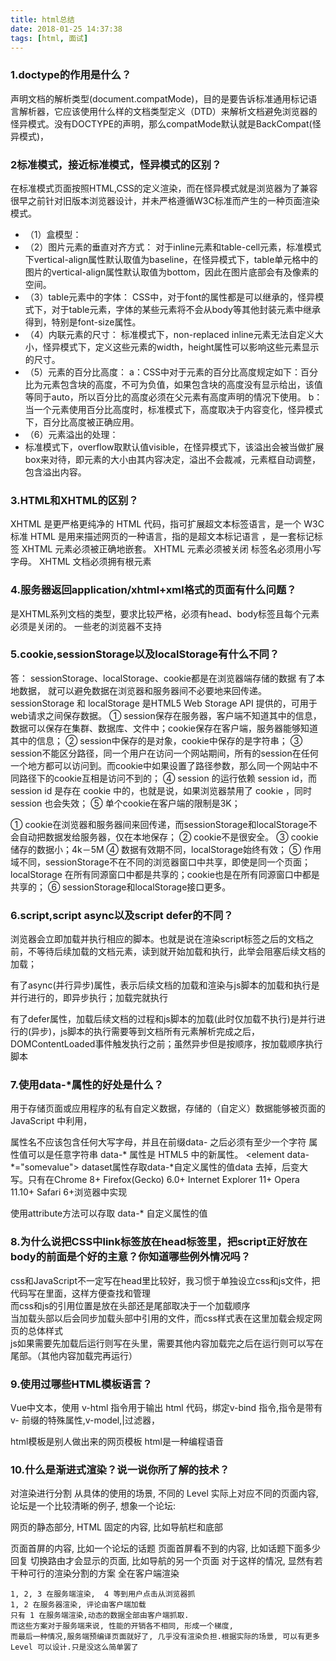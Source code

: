 ```yaml
---
title: html总结
date: 2018-01-25 14:37:38
tags: [html, 面试]
---
```

### 1.doctype的作用是什么？
声明文档的解析类型(document.compatMode)，目的是要告诉标准通用标记语言解析器，它应该使用什么样的文档类型定义（DTD）来解析文档避免浏览器的怪异模式。没有DOCTYPE的声明，那么compatMode默认就是BackCompat(怪异模式)，
<br><!--more-->
### 2标准模式，接近标准模式，怪异模式的区别？
在标准模式页面按照HTML,CSS的定义渲染，而在怪异模式就是浏览器为了兼容很早之前针对旧版本浏览器设计，并未严格遵循W3C标准而产生的一种页面渲染模式。

* （1）盒模型：
* （2）图片元素的垂直对齐方式：
对于inline元素和table-cell元素，标准模式下vertical-align属性默认取值为baseline，在怪异模式下，table单元格中的图片的vertical-align属性默认取值为bottom，因此在图片底部会有及像素的空间。
* （3）table元素中的字体：
CSS中，对于font的属性都是可以继承的，怪异模式下，对于table元素，字体的某些元素将不会从body等其他封装元素中继承得到，特别是font-size属性。
* （4）内联元素的尺寸：
标准模式下，non-replaced inline元素无法自定义大小，怪异模式下，定义这些元素的width，height属性可以影响这些元素显示的尺寸。
* （5）元素的百分比高度：
 a：CSS中对于元素的百分比高度规定如下：百分比为元素包含块的高度，不可为负值，如果包含块的高度没有显示给出，该值等同于auto，所以百分比的高度必须在父元素有高度声明的情况下使用。
 b：当一个元素使用百分比高度时，标准模式下，高度取决于内容变化，怪异模式下，百分比高度被正确应用。
* （6）元素溢出的处理：
* 标准模式下，overflow取默认值visible，在怪异模式下，该溢出会被当做扩展box来对待，即元素的大小由其内容决定，溢出不会裁减，元素框自动调整，包含溢出内容。

### 3.HTML和XHTML的区别？
XHTML 是更严格更纯净的 HTML 代码，指可扩展超文本标签语言，是一个 W3C 标准
HTML 是用来描述网页的一种语言，指的是超文本标记语言 ，是一套标记标签
XHTML 元素必须被正确地嵌套。
XHTML 元素必须被关闭
标签名必须用小写字母。
XHTML 文档必须拥有根元素
### 4.服务器返回application/xhtml+xml格式的页面有什么问题？
是XHTML系列文档的类型，要求比较严格，必须有head、body标签且每个元素必须是关闭的。
一些老的浏览器不支持

### 5.cookie,sessionStorage以及localStorage有什么不同？
答： sessionStorage、localStorage、cookie都是在浏览器端存储的数据 有了本地数据，
就可以避免数据在浏览器和服务器间不必要地来回传递。
sessionStorage 和 localStorage 是HTML5 Web Storage API 提供的，可用于web请求之间保存数据。
① session保存在服务器，客户端不知道其中的信息，数据可以保存在集群、数据库、文件中；cookie保存在客户端，服务器能够知道其中的信息；
② session中保存的是对象，cookie中保存的是字符串；
③ session不能区分路径，同一个用户在访问一个网站期间，所有的session在任何一个地方都可以访问到。而cookie中如果设置了路径参数，那么同一个网站中不同路径下的cookie互相是访问不到的；
④ session 的运行依赖 session id，而 session id 是存在 cookie 中的，也就是说，如果浏览器禁用了 cookie ，同时 session 也会失效；
⑤ 单个cookie在客户端的限制是3K；

① cookie在浏览器和服务器间来回传递，而sessionStorage和localStorage不会自动把数据发给服务器，仅在本地保存；
② cookie不是很安全。
③ cookie储存的数据小；4k－5M
④ 数据有效期不同，localStorage始终有效；
⑤ 作用域不同，sessionStorage不在不同的浏览器窗口中共享，即使是同一个页面；localStorage 在所有同源窗口中都是共享的；cookie也是在所有同源窗口中都是共享的；
⑥ sessionStorage和localStorage接口更多。
### 6.script,script async以及script defer的不同？
浏览器会立即加载并执行相应的脚本。也就是说在渲染script标签之后的文档之前，不等待后续加载的文档元素，读到就开始加载和执行，此举会阻塞后续文档的加载；

有了async(并行异步)属性，表示后续文档的加载和渲染与js脚本的加载和执行是并行进行的，即异步执行；加载完就执行

有了defer属性，加载后续文档的过程和js脚本的加载(此时仅加载不执行)是并行进行的(异步)，js脚本的执行需要等到文档所有元素解析完成之后，DOMContentLoaded事件触发执行之前；虽然异步但是按顺序，按加载顺序执行脚本

### 7.使用data-*属性的好处是什么？
用于存储页面或应用程序的私有自定义数据，存储的（自定义）数据能够被页面的 JavaScript 中利用，

属性名不应该包含任何大写字母，并且在前缀data- 之后必须有至少一个字符
属性值可以是任意字符串
data-* 属性是 HTML5 中的新属性。
<element data-*="somevalue">
dataset属性存取data-*自定义属性的值data 去掉，后变大写。只有在Chrome 8+ Firefox(Gecko) 6.0+ Internet Explorer 11+ Opera 11.10+ Safari 6+浏览器中实现

使用attribute方法可以存取 data-* 自定义属性的值

### 8.为什么说把CSS中link标签放在head标签里，把script正好放在body的前面是个好的主意？你知道哪些例外情况吗？
css和JavaScript不一定写在head里比较好，我习惯于单独设立css和js文件，把代码写在里面，这样方便查找和管理  
而css和js的引用位置是放在头部还是尾部取决于一个加载顺序  
当加载头部以后会同步加载头部中引用的文件，而css样式表在这里加载会规定网页的总体样式  
js如果需要先加载后运行则写在头里，需要其他内容加载完之后在运行则可以写在尾部。（其他内容加载完再运行）
### 9.使用过哪些HTML模板语言？
Vue中文本，使用 v-html 指令用于输出 html 代码，绑定v-bind 指令,指令是带有 v- 前缀的特殊属性,v-model,|过滤器，

html模板是别人做出来的网页模板 html是一种编程语音

### 10.什么是渐进式渲染？说一说你所了解的技术？
对渲染进行分割 从具体的使用的场景, 不同的 Level 实际上对应不同的页面内容,论坛是一个比较清晰的例子, 想象一个论坛:

网页的静态部分, HTML 固定的内容, 比如导航栏和底部

页面首屏的内容, 比如一个论坛的话题
页面首屏看不到的内容, 比如话题下面多少回复
切换路由才会显示的页面, 比如导航的另一个页面
对于这样的情况, 显然有若干种可行的渲染分割的方案
全在客户端渲染
```
1, 2, 3 在服务端渲染,  4 等到用户点击从浏览器抓  
1, 2 在服务器渲染, 评论由客户端加载  
只有 1 在服务端渲染,动态的数据全部由客户端抓取.  
而这些方案对于服务端来说, 性能的开销各不相同, 形成一个梯度,  
而最后一种情况,服务端预编译页面就好了, 几乎没有渲染负担.根据实际的场景, 可以有更多 Level 可以设计.只是没这么简单罢了

```